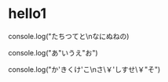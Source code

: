 # hello1

console.log("たちつてと\nなにぬねの)

console.log("あ\"いうえ\"お")

console.log("か'きくけ'こ\nさ\￥\'しすせ\￥\"そ")